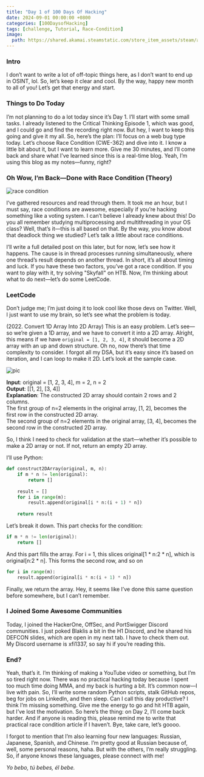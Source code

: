 ```yaml
---
title: "Day 1 of 100 Days Of Hacking" 
date: 2024-09-01 00:00:00 +0800
categories: [100DaysofHacking]
tags: [challenge, Tutorial, Race-Condition]
image:
  path: https://shared.akamai.steamstatic.com/store_item_assets/steam/apps/1209950/header.jpg?t=1673514123
---
```


### Intro

I don’t want to write a lot of off-topic things here, as I don’t want to end up in OSINT, lol. So, let’s keep it clear and cool. By the way, happy new month to all of you! Let’s get that energy and start.

### Things to Do Today

I’m not planning to do a lot today since it’s Day 1. I’ll start with some small tasks. I already listened to the Critical Thinking Episode 1, which was good, and I could go and find the recording right now. But hey, I want to keep this going and give it my all. So, here’s the plan: I’ll focus on a web bug type today. Let’s choose Race Condition (CWE-362) and dive into it. I know a little bit about it, but I want to learn more. Give me 30 minutes, and I’ll come back and share what I’ve learned since this is a real-time blog. Yeah, I’m using this blog as my notes—funny, right?

### Oh Wow, I’m Back—Done with Race Condition (Theory)

![race condition](https://vickieli.dev/assets/images/hacking-01.png)

I’ve gathered resources and read through them. It took me an hour, but I must say, race conditions are awesome, especially if you’re hacking something like a voting system. I can’t believe I already knew about this! Do you all remember studying multiprocessing and multithreading in your OS class? Well, that’s it—this is all based on that. By the way, you know about that deadlock thing we studied? Let’s talk a little about race conditions.

I’ll write a full detailed post on this later, but for now, let’s see how it happens. The cause is in thread processes running simultaneously, where one thread’s result depends on another thread. In short, it’s all about timing and luck. If you have these two factors, you’ve got a race condition. If you want to play with it, try solving "Skyfall" on HTB. Now, I’m thinking about what to do next—let’s do some LeetCode.

### LeetCode

Don’t judge me; I’m just doing it to look cool like those devs on Twitter. Well, I just want to use my brain, so let’s see what the problem is today.

(2022. Convert 1D Array Into 2D Array) This is an easy problem. Let’s see—so we’re given a 1D array, and we have to convert it into a 2D array. Alright, this means if we have `original = [1, 2, 3, 4]`, it should become a 2D array with an up and down structure. Oh no, now there’s that time complexity to consider. I forgot all my DSA, but it’s easy since it’s based on iteration, and I can loop to make it 2D. Let’s look at the sample case.

![pic](https://assets.leetcode.com/uploads/2021/08/26/image-20210826114243-1.png)

**Input**: original = [1, 2, 3, 4], m = 2, n = 2  
**Output**: [[1, 2], [3, 4]]  
**Explanation**: The constructed 2D array should contain 2 rows and 2 columns.  
The first group of n=2 elements in the original array, [1, 2], becomes the first row in the constructed 2D array.  
The second group of n=2 elements in the original array, [3, 4], becomes the second row in the constructed 2D array.

So, I think I need to check for validation at the start—whether it’s possible to make a 2D array or not. If not, return an empty 2D array.

I’ll use Python:

```python
def construct2DArray(original, m, n):
    if m * n != len(original):
        return []
    
    result = []
    for i in range(m):
        result.append(original[i * n:(i + 1) * n])
    
    return result
```

Let’s break it down. This part checks for the condition:

```python
if m * n != len(original):
    return []
```
And this part fills the array. For i = 1, this slices original[1 * n:2 * n], which is original[n:2 * n]. This forms the second row, and so on

```python
for i in range(m):
    result.append(original[i * n:(i + 1) * n])
```

Finally, we return the array. Hey, it seems like I’ve done this same question before somewhere, but I can’t remember.

### I Joined Some Awesome Communities

Today, I joined the HackerOne, OffSec, and PortSwigger Discord communities. I just poked Blaklis a bit in the H1 Discord, and he shared his DEFCON slides, which are open in my next tab. I have to check them out. My Discord username is xfi1337, so say hi if you’re reading this.

### End?

Yeah, that’s it. I’m thinking of making a YouTube video or something, but I’m so tired right now. There was no practical hacking today because I spent too much time doing MMA, and my back is hurting a bit. It’s common now—I live with pain. So, I’ll write some random Python scripts, stalk GitHub repos, beg for jobs on LinkedIn, and then sleep. Can I call this day productive? I think I’m missing something. Give me the energy to go and hit HTB again, but I’ve lost the motivation. So here’s the thing: on Day 2, I’ll come back harder. And if anyone is reading this, please remind me to write that practical race condition article if I haven’t. Bye, take care, let’s goooo.

I forgot to mention that I’m also learning four new languages: Russian, Japanese, Spanish, and Chinese. I’m pretty good at Russian because of, well, some personal reasons, haha. But with the others, I’m really struggling. So, if anyone knows these languages, please connect with me!

*Yo bebo, tú bebes, él bebe.*
